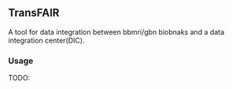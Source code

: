 ## TransFAIR

A tool for data integration between bbmri/gbn biobnaks and a data integration center(DIC).


### Usage

TODO:
